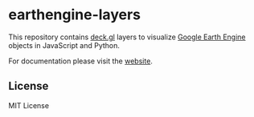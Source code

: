 # earthengine-layers

This repository contains [deck.gl](https://deck.gl) layers to visualize [Google Earth Engine](https://github.com/google/earthengine-api) objects in JavaScript and Python.

For documentation please visit the [website](https://earthengine-layers.com).

## License

MIT License
